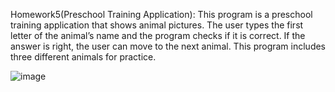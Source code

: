 Homework5(Preschool Training Application): This program is a preschool training application that shows animal pictures. The user types the first letter of the animal’s name and the program checks if it is correct. If the answer is right, the user can move to the next animal. This program includes three different animals for practice.

![image](https://github.com/user-attachments/assets/8d652db3-8631-417a-8889-d32263d160b8)
